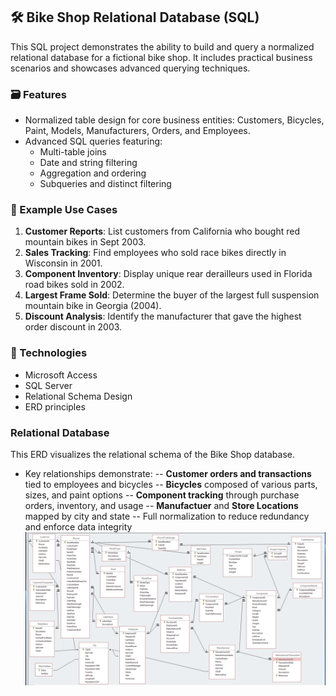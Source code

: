 ## 🛠️ Bike Shop Relational Database (SQL)

This SQL project demonstrates the ability to build and query a normalized relational database for a fictional bike shop. It includes practical business scenarios and showcases advanced querying techniques.

### 🗃️ Features

- Normalized table design for core business entities: Customers, Bicycles, Paint, Models, Manufacturers, Orders, and Employees.
- Advanced SQL queries featuring:
  - Multi-table joins
  - Date and string filtering
  - Aggregation and ordering
  - Subqueries and distinct filtering

### 🧠 Example Use Cases

1. **Customer Reports**: List customers from California who bought red mountain bikes in Sept 2003.
2. **Sales Tracking**: Find employees who sold race bikes directly in Wisconsin in 2001.
3. **Component Inventory**: Display unique rear derailleurs used in Florida road bikes sold in 2002.
4. **Largest Frame Sold**: Determine the buyer of the largest full suspension mountain bike in Georgia (2004).
5. **Discount Analysis**: Identify the manufacturer that gave the highest order discount in 2003.

### 📄 Technologies

- Microsoft Access
- SQL Server
- Relational Schema Design
- ERD principles

### Relational Database
This ERD visualizes the relational schema of the Bike Shop database.
- Key relationships demonstrate:
  -- **Customer orders and transactions** tied to employees and bicycles
  -- **Bicycles** composed of various parts, sizes, and paint options
  -- **Component tracking** through purchase orders, inventory, and usage
  -- **Manufactuer** and **Store Locations** mapped by city and state
  -- Full normalization to reduce redundancy and enforce data integrity
![Relational Database](Bike_ERD.png)

